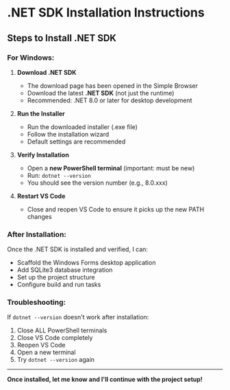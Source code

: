 # .NET SDK Installation Instructions

## Steps to Install .NET SDK

### For Windows:

1. **Download .NET SDK**
   - The download page has been opened in the Simple Browser
   - Download the latest **.NET SDK** (not just the runtime)
   - Recommended: .NET 8.0 or later for desktop development

2. **Run the Installer**
   - Run the downloaded installer (.exe file)
   - Follow the installation wizard
   - Default settings are recommended

3. **Verify Installation**
   - Open a **new PowerShell terminal** (important: must be new)
   - Run: `dotnet --version`
   - You should see the version number (e.g., 8.0.xxx)

4. **Restart VS Code**
   - Close and reopen VS Code to ensure it picks up the new PATH changes

### After Installation:

Once the .NET SDK is installed and verified, I can:
- Scaffold the Windows Forms desktop application
- Add SQLite3 database integration
- Set up the project structure
- Configure build and run tasks

### Troubleshooting:

If `dotnet --version` doesn't work after installation:
1. Close ALL PowerShell terminals
2. Close VS Code completely
3. Reopen VS Code
4. Open a new terminal
5. Try `dotnet --version` again

---

**Once installed, let me know and I'll continue with the project setup!**
